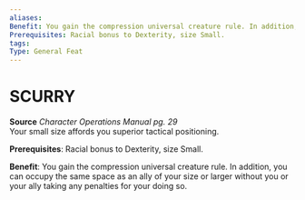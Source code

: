 ```yaml
---
aliases: 
Benefit: You gain the compression universal creature rule. In addition, you can occupy the same space as an ally of your size or larger without you or your ally taking any penalties for your doing so.
Prerequisites: Racial bonus to Dexterity, size Small.
tags: 
Type: General Feat
---
```

# SCURRY
**Source** _Character Operations Manual pg. 29_  
Your small size affords you superior tactical positioning.

**Prerequisites**: Racial bonus to Dexterity, size Small.

**Benefit**: You gain the compression universal creature rule. In addition, you can occupy the same space as an ally of your size or larger without you or your ally taking any penalties for your doing so.